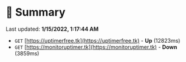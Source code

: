 # 📖 Summary
Last updated: **1/15/2022, 1:17:44 AM**

- `GET` [https://uptimerfree.tk](https://uptimerfree.tk) - **Up** (12823ms)
- `GET` [https://monitoruptimer.tk](https://monitoruptimer.tk) - **Down** (3859ms)
